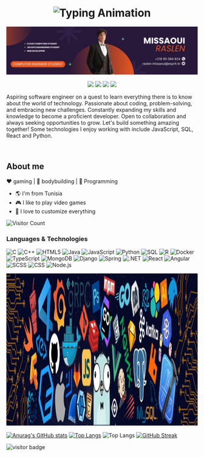 <h1 align="center">
  <img src="https://readme-typing-svg.herokuapp.com?font=Fira+Code&size=30&duration=4000&pause=1000&color=000000&center=true&vCenter=true&width=435&lines=Hi+there+%F0%9F%91%8B;I'm+Raslen" alt="Typing Animation">
</h1> 

![Mon Image](image.jpg)
 

<p align="center">
    <a href="https://twitter.com/RaslenMiss45861"><img src="https://img.shields.io/badge/twitter-%231FA1F1?style=flat&logo=twitter&logoColor=white"/></a>
    <a href="https://www.linkedin.com/in/missaoui-raslen-6a8620298/"><img src="https://img.shields.io/badge/linkedin-%230177B5?style=flat&logo=linkedin&logoColor=white"/></a>
    <a href="https://www.youtube.com/c/mohamedabusrea"><img src="https://img.shields.io/badge/youtube-%23FF0000?style=flat&logo=youtube&logoColor=white"/></a>
    <a href="https://www.instagram.com/raslenmissaoui07/"><img src="https://img.shields.io/badge/instagram-%23E4415F?style=flat&logo=instagram&logoColor=white"/></a>
</p>
  
<p>Aspiring software engineer on a quest to learn everything there is to know about the world of technology. Passionate about coding, problem-solving, and embracing new challenges. Constantly expanding my skills and knowledge to become a proficient developer. Open to collaboration and always seeking opportunities to grow. Let's build something amazing together! Some technologies I enjoy working with include JavaScript, SQL, React and Python.</p>
</br>

## About me 

:heart: gaming | :black_heart: bodybuilding | :blue_heart: Programming

- :earth_americas: I'm from Tunisia
- :video_game: I like to play video games
- :gem: I love to customize everything 

![Visitor Count](https://profile-counter.glitch.me/{raslenraslen}/count.svg)

<h3 align="left">Languages & Technologies</h3> 

![C](https://img.shields.io/badge/-C-000000?style=flat&logo=c&logoWidth=30)
![C++](https://img.shields.io/badge/-C++-000000?style=flat&logo=c%2B%2B&logoWidth=30)
![HTML5](https://img.shields.io/badge/-HTML5-000000?style=flat&logo=html5&logoWidth=30)
![Java](https://img.shields.io/badge/-Java-000000?style=flat&logo=java&logoWidth=30)
![JavaScript](https://img.shields.io/badge/-JavaScript-000000?style=flat&logo=javascript&logoWidth=30)
![Python](https://img.shields.io/badge/-Python-000000?style=flat&logo=python&logoWidth=30)
![SQL](https://img.shields.io/badge/-SQL-000000?style=flat&logo=postgresql&logoWidth=30)
![R](https://img.shields.io/badge/-R-000000?style=flat&logo=r&logoWidth=30)
![Docker](https://img.shields.io/badge/-Docker-000000?style=flat&logo=docker&logoWidth=30)
![TypeScript](https://img.shields.io/badge/-TypeScript-000000?style=flat&logo=typescript&logoWidth=30)
![MongoDB](https://img.shields.io/badge/-MongoDB-000000?style=flat&logo=mongodb&logoWidth=30)
![Django](https://img.shields.io/badge/-Django-000000?style=flat&logo=django&logoWidth=30)
![Spring](https://img.shields.io/badge/-Spring-000000?style=flat&logo=spring&logoWidth=30)
![.NET](https://img.shields.io/badge/-.NET-000000?style=flat&logo=dotnet&logoWidth=30)
![React](https://img.shields.io/badge/-React-000000?style=flat&logo=react&logoWidth=30)
![Angular](https://img.shields.io/badge/-Angular-000000?style=flat&logo=angular&logoWidth=30)
![SCSS](https://img.shields.io/badge/-SCSS-000000?style=flat&logo=sass&logoWidth=30)
![CSS](https://img.shields.io/badge/-CSS-000000?style=flat&logo=css3&logoWidth=30)
![Node.js](https://img.shields.io/badge/-Node.js-000000?style=flat&logo=node.js&logoWidth=30)


<img src="https://github.com/raslenraslen/raslenraslen/blob/main/devTools.png" alt="Dev Tools" width="1050" height="400">



[![Anurag's GitHub stats](https://github-readme-stats.vercel.app/api?username=raslenraslen&theme=dark)](https://github.com/anuraghazra/github-readme-stats)
[![Top Langs](https://github-readme-stats.vercel.app/api/top-langs/?username=raslenraslen&layout=compact&theme=dark)](https://github.com/raslenraslen/github-readme-stats&layout=compact)
![Top Langs](https://github-readme-stats.vercel.app/api/top-langs/?username=raslenraslen&langs_count=8&theme=dark)
[![GitHub Streak](https://streak-stats.demolab.com/?user=raslenraslen&theme=dark)](https://git.io/streak-stats)

![visitor badge](https://visitor-badge.glitch.me/badge?page_id=raslenraslen.visitor-badge)

<!--
**raslenraslen/raslenraslen** is a ✨ _special_ ✨ repository because its `README.md` (this file) appears on your GitHub profile.

Here are some ideas to get you started:

- 🔭 I’m currently working on ...
- 🌱 I’m currently learning ...
- 👯 I’m looking to collaborate on ...
- 🤔 I’m looking for help with ...
- 💬 Ask me about ...
- 📫 How to reach me: ...
- 😄 Pronouns: ...
- ⚡ Fun fact: ...
-->

